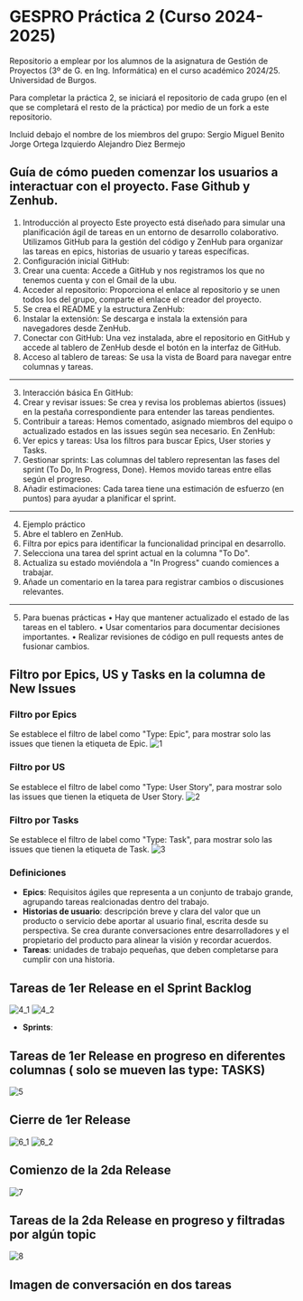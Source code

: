 # GESPRO Práctica 2 (Curso 2024-2025)
Repositorio a emplear por los alumnos de la asignatura de Gestión de Proyectos (3º de G. en Ing. Informática) en el curso académico 2024/25. Universidad de Burgos.

Para completar la práctica 2, se iniciará el repositorio de cada grupo (en el que se completará el resto de la práctica) por medio de un fork a este repositorio.

Incluid debajo el nombre de los miembros del grupo:
Sergio Miguel Benito
Jorge Ortega Izquierdo
Alejandro Diez Bermejo

## Guía de cómo pueden comenzar los usuarios a interactuar con el proyecto. Fase Github y Zenhub.
1. Introducción al proyecto
Este proyecto está diseñado para simular una planificación ágil de tareas en un entorno de desarrollo colaborativo. Utilizamos GitHub para la gestión del código y ZenHub para organizar las tareas en epics, historias de usuario y tareas específicas.
2. Configuración inicial
GitHub:
1.	Crear una cuenta: Accede a GitHub y  nos registramos los que no tenemos cuenta y con el Gmail de la ubu.
2.	Acceder al repositorio: Proporciona el enlace al repositorio y se unen todos los del grupo, comparte el enlace el creador del proyecto.
3.	Se crea el README y la estructura
ZenHub:
1.	Instalar la extensión: Se descarga e instala la extensión para navegadores desde ZenHub.
2.	Conectar con GitHub: Una vez instalada, abre el repositorio en GitHub y accede al tablero de ZenHub desde el botón en la interfaz de GitHub.
3.	Acceso al tablero de tareas: Se usa la vista de Board para navegar entre columnas y tareas.
________________________________________
3. Interacción básica
En GitHub:
1.	Crear y revisar issues: Se crea y revisa los problemas abiertos (issues) en la pestaña correspondiente para entender las tareas pendientes.
2.	Contribuir a tareas: Hemos comentado, asignado miembros del equipo o actualizado estados en las issues según sea necesario.
En ZenHub:
1.	Ver epics y tareas: Usa los filtros para buscar Epics, User stories y Tasks.
2.	Gestionar sprints: Las columnas del tablero representan las fases del sprint (To Do, In Progress, Done). Hemos movido tareas entre ellas según el progreso.
3.	Añadir estimaciones: Cada tarea tiene una estimación de esfuerzo (en puntos) para ayudar a planificar el sprint.
________________________________________
4. Ejemplo práctico
1.	Abre el tablero en ZenHub.
2.	Filtra por epics para identificar la funcionalidad principal en desarrollo.
3.	Selecciona una tarea del sprint actual en la columna "To Do".
4.	Actualiza su estado moviéndola a "In Progress" cuando comiences a trabajar.
5.	Añade un comentario en la tarea para registrar cambios o discusiones relevantes.
________________________________________
5. Para buenas prácticas
•	Hay que mantener actualizado el estado de las tareas en el tablero.
•	Usar comentarios para documentar decisiones importantes.
•	Realizar revisiones de código en pull requests antes de fusionar cambios.



## Filtro por Epics, US y Tasks en la columna de New Issues
### Filtro por Epics
Se establece el filtro de label como "Type: Epic", para mostrar solo las issues que tienen la etiqueta de Epic.
![1](https://github.com/user-attachments/assets/f0c9aedc-004f-4d45-8af6-eff35071f09b)
### Filtro por US
Se establece el filtro de label como "Type: User Story", para mostrar solo las issues que tienen la etiqueta de User Story.
![2](https://github.com/user-attachments/assets/d196a97c-205f-4356-8166-cf460a9e290c)
### Filtro por Tasks
Se establece el filtro de label como "Type: Task", para mostrar solo las issues que tienen la etiqueta de Task.
![3](https://github.com/user-attachments/assets/c33417b0-171e-45d0-bab5-effe190e8538)
### Definiciones
- **Epics**: Requisitos ágiles que representa a un conjunto de trabajo grande, agrupando tareas realcionadas dentro del trabajo.
- **Historias de usuario**: descripción breve y clara del valor que un producto o servicio debe aportar al usuario final, escrita desde su perspectiva. Se crea durante conversaciones entre desarrolladores y el propietario del producto para alinear la visión y recordar acuerdos.
- **Tareas**: unidades de trabajo pequeñas, que deben completarse para cumplir con una historia.

## Tareas de 1er Release en el Sprint Backlog
![4_1](https://github.com/user-attachments/assets/6524ff6c-700e-4f4d-9c48-e8e52e915f60)
![4_2](https://github.com/user-attachments/assets/8ef04d23-f362-4b37-906e-7ca52dee9266)
- **Sprints**:

## Tareas de 1er Release en progreso en diferentes columnas ( solo se mueven las type: TASKS) 
![5](https://github.com/user-attachments/assets/724793bc-d6cf-4529-9b24-013db74a4514)

## Cierre de 1er Release
![6_1](https://github.com/user-attachments/assets/b65ff1ac-2289-4c74-a988-f91ad0643d89)
![6_2](https://github.com/user-attachments/assets/b14b3ec2-f031-4ef6-8f5c-b27b8ddc60cc)

## Comienzo de la 2da Release 
![7](https://github.com/user-attachments/assets/28898fa3-c507-4b77-b3e0-9b63cf23a0b0)

## Tareas de la 2da Release en progreso y filtradas por algún topic 
![8](https://github.com/user-attachments/assets/8175f97d-4a21-4853-bdaf-0e540bc1355e)

## Imagen de conversación en dos tareas 
